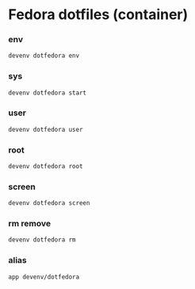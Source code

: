 # Fedora dotfiles (container)

### env
```sh
devenv dotfedora env
```

### sys
```sh
devenv dotfedora start
```

### user
```sh
devenv dotfedora user
```

### root
```sh
devenv dotfedora root
```

### screen
```sh
devenv dotfedora screen
```

### rm remove
```sh
devenv dotfedora rm
```

### alias
```sh
app devenv/dotfedora
```
